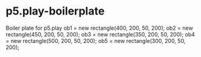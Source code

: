 # p5.play-boilerplate
Boiler plate for p5.play
ob1 = new rectangle(400, 200, 50, 200);
ob2 = new rectangle(450, 200, 50, 200);
ob3 = new rectangle(350, 200, 50, 200);
ob4 = new rectangle(500, 200, 50, 200);
ob5 = new rectangle(300, 200, 50, 200);